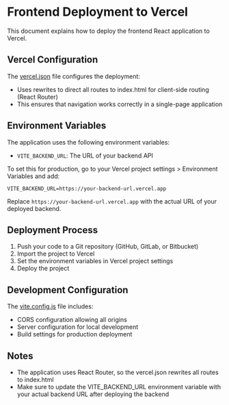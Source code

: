 # Frontend Deployment to Vercel

This document explains how to deploy the frontend React application to Vercel.

## Vercel Configuration

The [vercel.json](file:///c:/Users/prpwebs/Desktop/shri/auth-mern/client/vercel.json) file configures the deployment:

- Uses rewrites to direct all routes to index.html for client-side routing (React Router)
- This ensures that navigation works correctly in a single-page application

## Environment Variables

The application uses the following environment variables:

- `VITE_BACKEND_URL`: The URL of your backend API

To set this for production, go to your Vercel project settings > Environment Variables and add:

```
VITE_BACKEND_URL=https://your-backend-url.vercel.app
```

Replace `https://your-backend-url.vercel.app` with the actual URL of your deployed backend.

## Deployment Process

1. Push your code to a Git repository (GitHub, GitLab, or Bitbucket)
2. Import the project to Vercel
3. Set the environment variables in Vercel project settings
4. Deploy the project

## Development Configuration

The [vite.config.js](file:///c:/Users/prpwebs/Desktop/shri/auth-mern/client/vite.config.js) file includes:

- CORS configuration allowing all origins
- Server configuration for local development
- Build settings for production deployment

## Notes

- The application uses React Router, so the vercel.json rewrites all routes to index.html
- Make sure to update the VITE_BACKEND_URL environment variable with your actual backend URL after deploying the backend